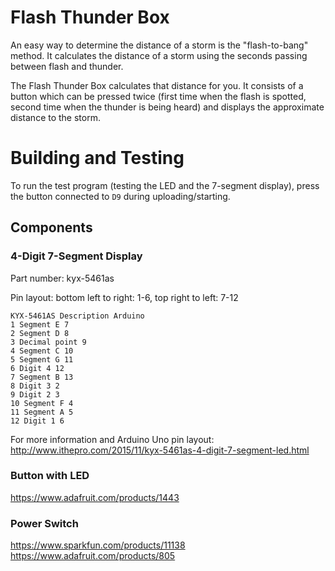 # Flash Thunder Box

An easy way to determine the distance of a storm is the "flash-to-bang" method. It calculates the distance of a storm using the seconds passing between flash and thunder.

The Flash Thunder Box calculates that distance for you. It consists of a button which can be pressed twice (first time when the flash is spotted, second time when the thunder is being heard) and displays the approximate distance to the storm.

# Building and Testing

To run the test program (testing the LED and the 7-segment display), press the button connected to `D9` during uploading/starting.

## Components

### 4-Digit 7-Segment Display

Part number: kyx-5461as

Pin layout: bottom left to right: 1-6, top right to left: 7-12

    KYX-5461AS Description Arduino 
    1 Segment E 7 
    2 Segment D 8 
    3 Decimal point 9 
    4 Segment C 10 
    5 Segment G 11 
    6 Digit 4 12 
    7 Segment B 13 
    8 Digit 3 2 
    9 Digit 2 3 
    10 Segment F 4 
    11 Segment A 5 
    12 Digit 1 6

For more information and Arduino Uno pin layout: http://www.ithepro.com/2015/11/kyx-5461as-4-digit-7-segment-led.html

### Button with LED

https://www.adafruit.com/products/1443

### Power Switch

https://www.sparkfun.com/products/11138
https://www.adafruit.com/products/805

